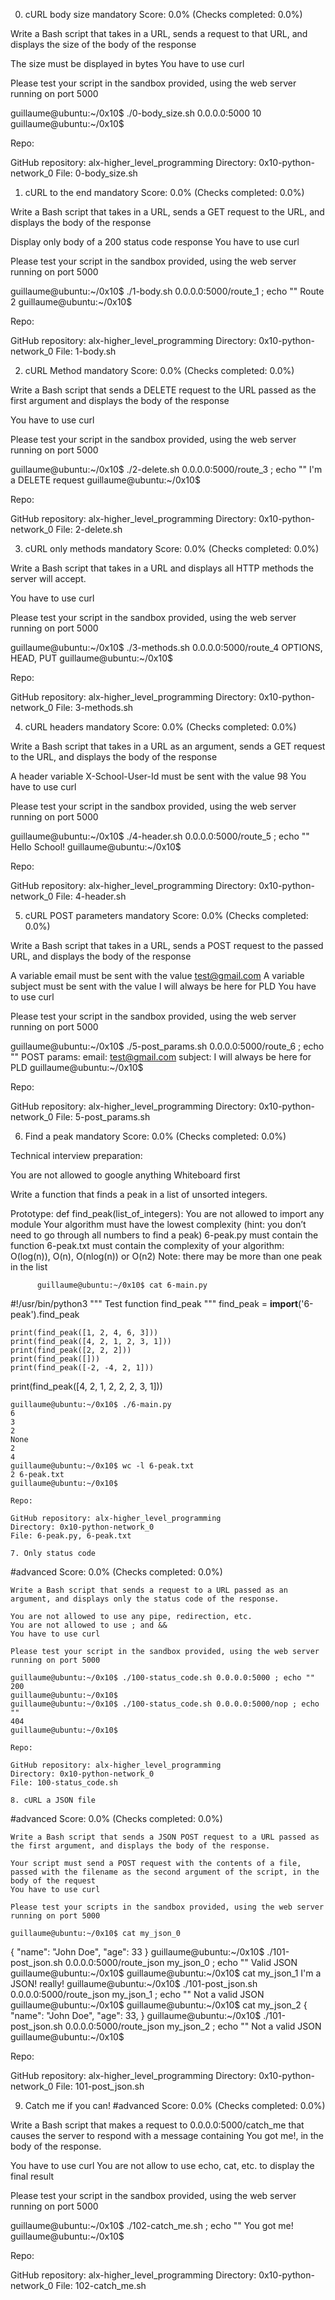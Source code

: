 0. cURL body size
mandatory
Score: 0.0% (Checks completed: 0.0%)

Write a Bash script that takes in a URL, sends a request to that URL, and displays the size of the body of the response

The size must be displayed in bytes
You have to use curl

Please test your script in the sandbox provided, using the web server running on port 5000

guillaume@ubuntu:~/0x10$ ./0-body_size.sh 0.0.0.0:5000
10
guillaume@ubuntu:~/0x10$ 

Repo:

GitHub repository: alx-higher_level_programming
Directory: 0x10-python-network_0
File: 0-body_size.sh

1. cURL to the end
mandatory
Score: 0.0% (Checks completed: 0.0%)

Write a Bash script that takes in a URL, sends a GET request to the URL, and displays the body of the response

Display only body of a 200 status code response
You have to use curl

Please test your script in the sandbox provided, using the web server running on port 5000

guillaume@ubuntu:~/0x10$ ./1-body.sh 0.0.0.0:5000/route_1 ; echo ""
Route 2
guillaume@ubuntu:~/0x10$ 

Repo:

GitHub repository: alx-higher_level_programming
Directory: 0x10-python-network_0
File: 1-body.sh

2. cURL Method
mandatory
Score: 0.0% (Checks completed: 0.0%)

Write a Bash script that sends a DELETE request to the URL passed as the first argument and displays the body of the response

You have to use curl

Please test your script in the sandbox provided, using the web server running on port 5000

guillaume@ubuntu:~/0x10$ ./2-delete.sh 0.0.0.0:5000/route_3 ; echo ""
I'm a DELETE request
guillaume@ubuntu:~/0x10$ 

Repo:

GitHub repository: alx-higher_level_programming
Directory: 0x10-python-network_0
File: 2-delete.sh

3. cURL only methods
mandatory
Score: 0.0% (Checks completed: 0.0%)

Write a Bash script that takes in a URL and displays all HTTP methods the server will accept.

You have to use curl

Please test your script in the sandbox provided, using the web server running on port 5000

guillaume@ubuntu:~/0x10$ ./3-methods.sh 0.0.0.0:5000/route_4
OPTIONS, HEAD, PUT
guillaume@ubuntu:~/0x10$ 

Repo:

GitHub repository: alx-higher_level_programming
Directory: 0x10-python-network_0
File: 3-methods.sh

4. cURL headers
mandatory
Score: 0.0% (Checks completed: 0.0%)

Write a Bash script that takes in a URL as an argument, sends a GET request to the URL, and displays the body of the response

A header variable X-School-User-Id must be sent with the value 98
You have to use curl

Please test your script in the sandbox provided, using the web server running on port 5000

guillaume@ubuntu:~/0x10$ ./4-header.sh 0.0.0.0:5000/route_5 ; echo ""
Hello School!
guillaume@ubuntu:~/0x10$ 

Repo:

GitHub repository: alx-higher_level_programming
Directory: 0x10-python-network_0
File: 4-header.sh

5. cURL POST parameters
mandatory
Score: 0.0% (Checks completed: 0.0%)

Write a Bash script that takes in a URL, sends a POST request to the passed URL, and displays the body of the response

A variable email must be sent with the value test@gmail.com
A variable subject must be sent with the value I will always be here for PLD
You have to use curl

Please test your script in the sandbox provided, using the web server running on port 5000

guillaume@ubuntu:~/0x10$ ./5-post_params.sh 0.0.0.0:5000/route_6 ; echo ""
POST params:
email: test@gmail.com
subject: I will always be here for PLD
guillaume@ubuntu:~/0x10$ 

Repo:

GitHub repository: alx-higher_level_programming
Directory: 0x10-python-network_0
File: 5-post_params.sh

6. Find a peak
mandatory
Score: 0.0% (Checks completed: 0.0%)

Technical interview preparation:

You are not allowed to google anything
Whiteboard first

Write a function that finds a peak in a list of unsorted integers.

Prototype: def find_peak(list_of_integers):
	You are not allowed to import any module
	Your algorithm must have the lowest complexity (hint: you don’t need to go through all numbers to find a peak)
	6-peak.py must contain the function
	6-peak.txt must contain the complexity of your algorithm: O(log(n)), O(n), O(nlog(n)) or O(n2)
	Note: there may be more than one peak in the list

	      guillaume@ubuntu:~/0x10$ cat 6-main.py
#!/usr/bin/python3
	      """ Test function find_peak """
	      find_peak = __import__('6-peak').find_peak

	print(find_peak([1, 2, 4, 6, 3]))
	print(find_peak([4, 2, 1, 2, 3, 1]))
	print(find_peak([2, 2, 2]))
	print(find_peak([]))
	print(find_peak([-2, -4, 2, 1]))
print(find_peak([4, 2, 1, 2, 2, 2, 3, 1]))

	guillaume@ubuntu:~/0x10$ ./6-main.py
	6
	3
	2
	None
	2
	4
	guillaume@ubuntu:~/0x10$ wc -l 6-peak.txt 
	2 6-peak.txt
	guillaume@ubuntu:~/0x10$ 

	Repo:

	GitHub repository: alx-higher_level_programming
	Directory: 0x10-python-network_0
	File: 6-peak.py, 6-peak.txt

	7. Only status code
#advanced
	Score: 0.0% (Checks completed: 0.0%)

	Write a Bash script that sends a request to a URL passed as an argument, and displays only the status code of the response.

	You are not allowed to use any pipe, redirection, etc.
	You are not allowed to use ; and &&
	You have to use curl

	Please test your script in the sandbox provided, using the web server running on port 5000

	guillaume@ubuntu:~/0x10$ ./100-status_code.sh 0.0.0.0:5000 ; echo ""
	200
	guillaume@ubuntu:~/0x10$ 
	guillaume@ubuntu:~/0x10$ ./100-status_code.sh 0.0.0.0:5000/nop ; echo ""
	404
	guillaume@ubuntu:~/0x10$ 

	Repo:

	GitHub repository: alx-higher_level_programming
	Directory: 0x10-python-network_0
	File: 100-status_code.sh

	8. cURL a JSON file
#advanced
	Score: 0.0% (Checks completed: 0.0%)

	Write a Bash script that sends a JSON POST request to a URL passed as the first argument, and displays the body of the response.

	Your script must send a POST request with the contents of a file, passed with the filename as the second argument of the script, in the body of the request
	You have to use curl

	Please test your scripts in the sandbox provided, using the web server running on port 5000

	guillaume@ubuntu:~/0x10$ cat my_json_0
{
	"name": "John Doe",
		"age": 33
}
guillaume@ubuntu:~/0x10$ ./101-post_json.sh 0.0.0.0:5000/route_json my_json_0 ; echo ""
Valid JSON
guillaume@ubuntu:~/0x10$ 
guillaume@ubuntu:~/0x10$ cat my_json_1
I'm a JSON! really!
guillaume@ubuntu:~/0x10$ ./101-post_json.sh 0.0.0.0:5000/route_json my_json_1 ; echo ""
Not a valid JSON
guillaume@ubuntu:~/0x10$ 
guillaume@ubuntu:~/0x10$ cat my_json_2
{
	"name": "John Doe",
		"age": 33,
}
guillaume@ubuntu:~/0x10$ ./101-post_json.sh 0.0.0.0:5000/route_json my_json_2 ; echo ""
Not a valid JSON
guillaume@ubuntu:~/0x10$ 

Repo:

GitHub repository: alx-higher_level_programming
Directory: 0x10-python-network_0
File: 101-post_json.sh

9. Catch me if you can!
#advanced
Score: 0.0% (Checks completed: 0.0%)

Write a Bash script that makes a request to 0.0.0.0:5000/catch_me that causes the server to respond with a message containing You got me!, in the body of the response.

You have to use curl
You are not allow to use echo, cat, etc. to display the final result

Please test your script in the sandbox provided, using the web server running on port 5000

guillaume@ubuntu:~/0x10$ ./102-catch_me.sh ; echo ""
You got me!
guillaume@ubuntu:~/0x10$ 

Repo:

GitHub repository: alx-higher_level_programming
Directory: 0x10-python-network_0
File: 102-catch_me.sh


